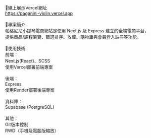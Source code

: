🔹線上展示Vercel網址<br>
https://paganini-violin.vercel.app<br>
<br>
🔹專案簡介<br>
帕格尼尼小提琴電商網站是使用 Next.js 及 Express 建立的全端電商平台，<br>
提供商品/課程瀏覽、篩選排序、收藏、購物車與會員登入註冊等功能。<br>
<br>
🔹使用技術<br>
前端：<br>
Next.js(React)、SCSS<br>
使用Vercel部署前端專案<br>
<br>
後端：<br>
Express<br>
使用Render部署後端專案<br>
<br>
資料庫：<br>
Supabase (PostgreSQL)<br>
<br>
其他：<br>
Git版本控制<br>
RWD（手機及電腦版縮放）
